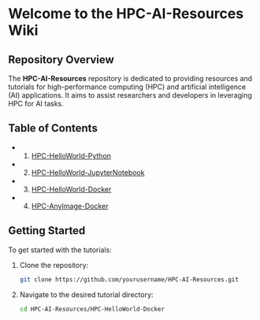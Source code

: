 # Welcome to the HPC-AI-Resources Wiki

## Repository Overview

The **HPC-AI-Resources** repository is dedicated to providing resources and tutorials for high-performance computing (HPC) and artificial intelligence (AI) applications. It aims to assist researchers and developers in leveraging HPC for AI tasks.

## Table of Contents

- 1. [HPC-HelloWorld-Python](https://github.com/DrAlzahrani/HPC-AI-Resources/wiki/HPC%E2%80%90HelloWorld%E2%80%90Python)
- 2. [HPC-HelloWorld-JupyterNotebook](https://github.com/DrAlzahrani/HPC-AI-Resources/wiki/HPC%E2%80%90HelloWorld%E2%80%90JupyterNotebook)
- 3. [HPC-HelloWorld-Docker](https://github.com/DrAlzahrani/HPC-AI-Resources/wiki/HPC%E2%80%90HelloWorld%E2%80%90Docker)
- 4. [HPC-AnyImage-Docker](https://github.com/DrAlzahrani/HPC-AI-Resources/wiki/HPC%E2%80%90AnyImage%E2%80%90Docker)

## Getting Started

To get started with the tutorials:

1. Clone the repository:
   ```bash
   git clone https://github.com/yourusername/HPC-AI-Resources.git
   ```
2. Navigate to the desired tutorial directory:
   ```bash
   cd HPC-AI-Resources/HPC-HelloWorld-Docker
   ```
